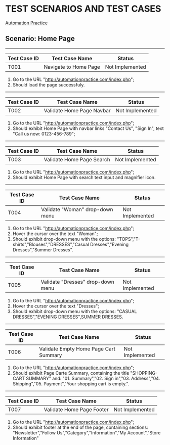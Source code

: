 # TEST SCENARIOS AND TEST CASES

[Automation Practice](http://automationpractice.com/index.php)

## Scenario: Home Page

---

| Test Case ID | Test Case Name        | Status          |
| ------------ | --------------------- | --------------- |
| T001         | Navigate to Home Page | Not Implemented |

1. Go to the URL "http://automationpractice.com/index.php";
1. Should load the page successfuly.

---

| Test Case ID | Test Case Name            | Status          |
| ------------ | ------------------------- | --------------- |
| T002         | Validate Home Page Navbar | Not Implemented |

1. Go to the URL "http://automationpractice.com/index.php";
1. Should exhibit Home Page with navbar links "Contact Us", "Sign In", text "Call us now: 0123-456-789";

---

| Test Case ID | Test Case Name            | Status          |
| ------------ | ------------------------- | --------------- |
| T003         | Validate Home Page Search | Not Implemented |

1. Go to the URL "http://automationpractice.com/index.php";
1. Should exhibit Home Page with search text input and magnifier icon.

---

| Test Case ID | Test Case Name                  | Status          |
| ------------ | ------------------------------- | --------------- |
| T004         | Validate "Woman" drop-down menu | Not Implemented |

1. Go to the URL "http://automationpractice.com/index.php";
1. Hover the cursor over the text "Woman";
1. Should exhibit drop-down menu with the options: "TOPS","T-shirts","Blouses","DRESSES","Casual Dresses","Evening Dresses","Summer Dresses".

---

| Test Case ID | Test Case Name                    | Status          |
| ------------ | --------------------------------- | --------------- |
| T005         | Validate "Dresses" drop-down menu | Not Implemented |

1. Go to the URL "http://automationpractice.com/index.php";
1. Hover the cursor over the text "Dresses";
1. Should exhibit drop-down menu with the options: "CASUAL DRESSES","EVENING DRESSES",SUMMER DRESSES.

---

| Test Case ID | Test Case Name                        | Status          |
| ------------ | ------------------------------------- | --------------- |
| T006         | Validate Empty Home Page Cart Summary | Not Implemented |

1. Go to the URL "http://automationpractice.com/index.php";
1. Should exhibit Page Carte Summary, containing the title "SHOPPING-CART SUMMARY" and: "01. Summary","02. Sign in","03. Address","04. Shipping","05. Payment","Your shopping cart is empty.".

---

| Test Case ID | Test Case Name            | Status          |
| ------------ | ------------------------- | --------------- |
| T007         | Validate Home Page Footer | Not Implemented |

1. Go to the URL "http://automationpractice.com/index.php";
1. Should exhibit footer at the end of the page, containing sections: "Newsletter","Follow Us","Category","Information","My Account","Store Information"
